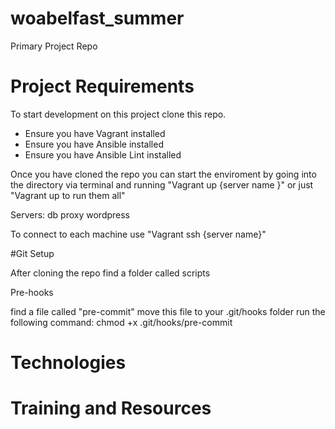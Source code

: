 # woabelfast_summer
Primary Project Repo

# Project Requirements

To start development on this project clone this repo.
- Ensure you have Vagrant installed
- Ensure you have Ansible installed
- Ensure you have Ansible Lint installed

Once you have cloned the repo you can start the enviroment by going into the directory via terminal and running "Vagrant up {server name }" or just "Vagrant up to run them all"

Servers:
db
proxy
wordpress

To connect to each machine use "Vagrant ssh {server name}"

#Git Setup

After cloning the repo find a folder called scripts

Pre-hooks

find a file called "pre-commit" move this file to your .git/hooks folder
run the following command: chmod +x .git/hooks/pre-commit


# Technologies


# Training and Resources 

